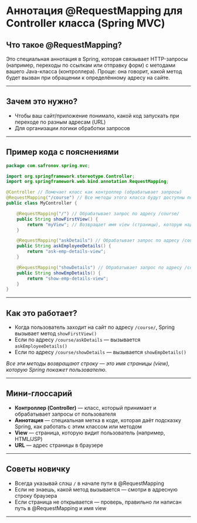 # Аннотация @RequestMapping для Controller класса (Spring MVC)

## Что такое @RequestMapping?

Это специальная аннотация в Spring, которая связывает HTTP-запросы (например, переходы по ссылкам или отправку форм) с методами вашего Java-класса (контроллера). Проще: она говорит, какой метод будет вызван при обращении к определённому адресу на сайте.

---

## Зачем это нужно?
- Чтобы ваш сайт/приложение понимало, какой код запускать при переходе по разным адресам (URL)
- Для организации логики обработки запросов

---

## Пример кода с пояснениями
```java
package com.safronov.spring.mvc;

import org.springframework.stereotype.Controller;
import org.springframework.web.bind.annotation.RequestMapping;

@Controller // Помечает класс как контроллер (обрабатывает запросы)
@RequestMapping("/course") // Все методы этого класса будут доступны по адресу /course/...
public class MyController {

    @RequestMapping("/") // Обрабатывает запрос по адресу /course/
    public String showFirstView() {
        return "myView"; // Возвращает имя view (страницы), которую надо показать
    }

    @RequestMapping("askDetails") // Обрабатывает запрос по адресу /course/askDetails
    public String askEmployeeDetails() {
        return "ask-emp-details-view";
    }

    @RequestMapping("showDetails") // Обрабатывает запрос по адресу /course/showDetails
    public String showEmpDetails() {
        return "show-emp-details-view";
    }
}
```

---

## Как это работает?
- Когда пользователь заходит на сайт по адресу `/course/`, Spring вызывает метод `showFirstView()`
- Если по адресу `/course/askDetails` — вызывается `askEmployeeDetails()`
- Если по адресу `/course/showDetails` — вызывается `showEmpDetails()`

_Все эти методы возвращают строку — это имя страницы (view), которую Spring покажет пользователю._

---

## Мини-глоссарий
- **Контроллер (Controller)** — класс, который принимает и обрабатывает запросы от пользователя
- **Аннотация** — специальная метка в коде, которая даёт подсказку Spring, как работать с этим классом или методом
- **View** — страница, которую видит пользователь (например, HTML/JSP)
- **URL** — адрес страницы в браузере

---

## Советы новичку
- Всегда указывай слэш `/` в начале пути в @RequestMapping
- Если не знаешь, какой метод вызывается — смотри в адресную строку браузера
- Если страница не открывается — проверь, правильно ли написан путь в @RequestMapping и имя view

---

